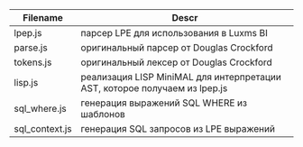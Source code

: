 | Filename      | Descr                                      |
|---------------|--------------------------------------------|
|lpep.js        | парсер LPE для использования в Luxms BI    |
|parse.js       | оригинальный парсер от Douglas Crockford   |
|tokens.js      | оригинальный лексер от  Douglas Crockford  |
|lisp.js        | реализация LISP MiniMAL для интерпретации AST, которое получаем из lpep.js                   |
|sql_where.js   | генерация выражений SQL WHERE из шаблонов  |
|sql_context.js | генерация SQL запросов из LPE выражений    |
